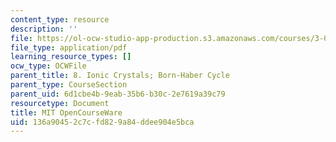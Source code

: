 ```yaml
---
content_type: resource
description: ''
file: https://ol-ocw-studio-app-production.s3.amazonaws.com/courses/3-091sc-introduction-to-solid-state-chemistry-fall-2010/136a90452c7cfd829a84ddee904e5bca_MIT3_091SCF10lec08_iPOD.pdf
file_type: application/pdf
learning_resource_types: []
ocw_type: OCWFile
parent_title: 8. Ionic Crystals; Born-Haber Cycle
parent_type: CourseSection
parent_uid: 6d1cbe4b-9eab-35b6-b30c-2e7619a39c79
resourcetype: Document
title: MIT OpenCourseWare
uid: 136a9045-2c7c-fd82-9a84-ddee904e5bca
---
```

